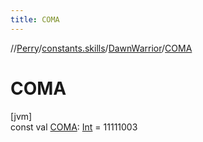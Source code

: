 ```yaml
---
title: COMA
---
```

//[Perry](../../../index.html)/[constants.skills](../index.html)/[DawnWarrior](index.html)/[COMA](-c-o-m-a.html)



# COMA



[jvm]\
const val [COMA](-c-o-m-a.html): [Int](https://kotlinlang.org/api/latest/jvm/stdlib/kotlin/-int/index.html) = 11111003





